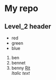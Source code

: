 # My repo

## Level_2 header

- red
- green
- blue

1. ben
2. bennet
3. benny
[Rit](https://www.rit.edu/sistraining/student-training-materials)   
*Italic text*
